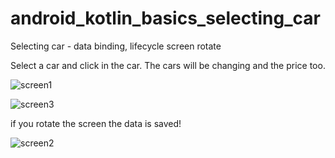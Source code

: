 # android_kotlin_basics_selecting_car
Selecting car - data binding, lifecycle screen rotate

Select a car and click in the car. The cars will be changing and the price too.

![screen1](https://user-images.githubusercontent.com/95829236/152659347-5d252dd8-f991-48cd-845e-d87a98f5ed85.png)


![screen3](https://user-images.githubusercontent.com/95829236/152659350-76fb0a8d-7b13-427d-a3d0-a7807ea5644e.png)

if you rotate the screen the data is saved!

![screen2](https://user-images.githubusercontent.com/95829236/152659349-cc1d6157-6c3a-47d6-a177-38d390fcdc09.png)
